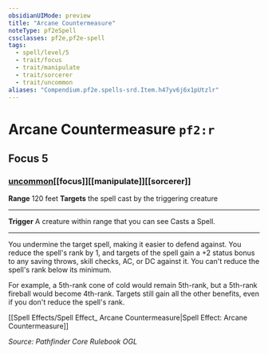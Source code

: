 ```yaml
---
obsidianUIMode: preview
title: "Arcane Countermeasure"
noteType: pf2eSpell
cssclasses: pf2e,pf2e-spell
tags:
  - spell/level/5
  - trait/focus
  - trait/manipulate
  - trait/sorcerer
  - trait/uncommon
aliases: "Compendium.pf2e.spells-srd.Item.h47yv6j6x1pUtzlr" 
---
```

# Arcane Countermeasure  `pf2:r`  
## Focus 5
### [uncommon](uncommon "Uncommon Rarity Trait")[[focus]][[manipulate]][[sorcerer]]

**Range** 120 feet
**Targets** the spell cast by the triggering creature
* * * 
**Trigger** A creature within range that you can see Casts a Spell.

* * *

You undermine the target spell, making it easier to defend against. You reduce the spell's rank by 1, and targets of the spell gain a +2 status bonus to any saving throws, skill checks, AC, or DC against it. You can't reduce the spell's rank below its minimum.

For example, a 5th-rank cone of cold would remain 5th-rank, but a 5th-rank fireball would become 4th-rank. Targets still gain all the other benefits, even if you don't reduce the spell's rank.

[[Spell Effects/Spell Effect_ Arcane Countermeasure|Spell Effect: Arcane Countermeasure]]

*Source: Pathfinder Core Rulebook*
*OGL*